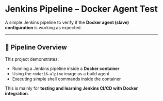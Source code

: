 # Jenkins Pipeline – Docker Agent Test

A simple Jenkins pipeline to verify if the **Docker agent (slave) configuration** is working as expected.

---

## 📌 Pipeline Overview
This project demonstrates:
- Running a Jenkins pipeline inside a **Docker container**
- Using the `node:16-alpine` image as a build agent
- Executing simple shell commands inside the container

This is mainly for **testing and learning Jenkins CI/CD with Docker integration**.

